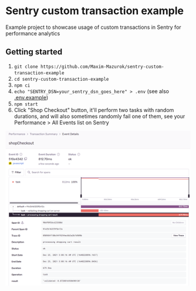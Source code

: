 # Sentry custom transaction example

Example project to showcase usage of custom transactions in Sentry for performance analytics

## Getting started

1. `git clone https://github.com/Maxim-Mazurok/sentry-custom-transaction-example`
2. `cd sentry-custom-transaction-example`
3. `npm ci`
4. `echo "SENTRY_DSN=your_sentry_dsn_goes_here" > .env` (see also [.env.example](./.env.example))
5. `npm start`
6. Click "Shop Checkout" button, it'll perform two tasks with random durations, and will also sometimes randomly fail one of them, see your Performance > All Events list on Sentry

![sentry transaction details screenshot](./screenshot.png)
